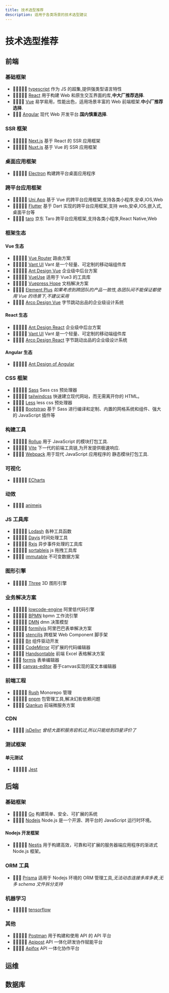 ```yaml
---
title: 技术选型推荐
description: 适用于各类场景的技术选型建议
---
```


# 技术选型推荐

## 前端

### 基础框架

- 🌟🌟🌟🌟🌟 [typescript](https://www.typescriptlang.org/) 作为 JS 的超集,提供强类型语言特性
- 🌟🌟🌟🌟🌟 [React](https://zh-hans.react.dev/) 用于构建 Web 和原生交互界面的库,**中大厂推荐选择**.
- 🌟🌟🌟🌟 [Vue](https://cn.vuejs.org/) 易学易用，性能出色，适用场景丰富的 Web 前端框架.**中小厂推荐选择**.
- 🌟🌟🌟 [Angular](https://angular.cn/) 现代 Web 开发平台.**国内慎重选择**.

### SSR 框架

- 🌟🌟🌟🌟🌟 [Next.js](https://nextjs.org/) 基于 React 的 SSR 应用框架
- 🌟🌟🌟🌟🌟 [Nuxt.js](https://nuxt.com/) 基于 Vue 的 SSR 应用框架

### 桌面应用框架

- 🌟🌟🌟🌟🌟 [Electron](https://www.electronjs.org/) 构建跨平台桌面应用程序

### 跨平台应用框架

- 🌟🌟🌟🌟🌟 [Uni App](https://uniapp.dcloud.net.cn/) 基于 Vue 的跨平台应用框架,支持各类小程序,安卓,IOS,Web
- 🌟🌟🌟🌟🌟 [Flutter](https://flutter.cn/) 基于 Dart 实现的跨平台应用框架,支持 web,安卓,IOS,嵌入式,桌面平台等
- 🌟🌟🌟🌟 [taro](https://taro-docs.jd.com/docs/) 京东 Taro 跨平台应用框架,支持各类小程序,React Native,Web

### 框架生态

#### Vue 生态

- 🌟🌟🌟🌟🌟 [Vue Router](https://router.vuejs.org/zh/) 路由方案
- 🌟🌟🌟🌟🌟 [Vant UI](https://vant-ui.github.io/vant/#/zh-CN) Vant 是一个轻量、可定制的移动端组件库
- 🌟🌟🌟🌟🌟 [Ant Design Vue](https://antdv.com/components/overview) 企业级中后台方案
- 🌟🌟🌟🌟🌟 [VueUse](https://vueuse.org/) 适用于 Vue3 的工具库
- 🌟🌟🌟🌟🌟 [Vuepress Hope](https://theme-hope.vuejs.press/) 文档解决方案
- 🌟🌟🌟🌟 [Element Plus](https://element-plus.gitee.io/zh-CN/) _如果考虑到跨团队的产品一致性,各团队间不能保证都使用 Vue 的场景下,不建议采用_
- 🌟🌟🌟🌟 [Arco Design Vue](https://arco.design/vue/docs/start) 字节跳动出品的企业级设计系统

#### React 生态

- 🌟🌟🌟🌟🌟 [Ant Design React](https://ant.design/index-cn) 企业级中后台方案
- 🌟🌟🌟🌟🌟 [Vant UI](https://react-vant.3lang.dev/) Vant 是一个轻量、可定制的移动端组件库
- 🌟🌟🌟🌟 [Arco Design React](https://arco.design/react/docs/start) 字节跳动出品的企业级设计系统

#### Angular 生态

- 🌟🌟🌟🌟🌟 [Ant Design of Angular](https://ng.ant.design/docs/introduce/zh)

### CSS 框架

- 🌟🌟🌟🌟🌟 [Sass](https://www.sass.hk/) Sass css 预处理器
- 🌟🌟🌟🌟🌟 [tailwindcss](https://tailwindcss.com/) 快速建立现代网站，而无需离开你的 HTML。
- 🌟🌟🌟🌟 [Less](https://less.bootcss.com/) less css 预处理器
- 🌟🌟🌟🌟 [Bootstrap](https://v5.bootcss.com/) 基于 Sass 进行编译和定制、内置的网格系统和组件、强大的 JavaScript 插件等

### 构建工具

- 🌟🌟🌟🌟🌟 [Rollup](https://rollupjs.org/) 用于 JavaScript 的模块打包工具.
- 🌟🌟🌟🌟🌟 [Vite](https://vitejs.dev/) 下一代的前端工具链,为开发提供极速响应.
- 🌟🌟🌟🌟 [Webpack](https://webpack.js.org/) 用于现代 JavaScript 应用程序的 静态模块打包工具.

### 可视化

- 🌟🌟🌟🌟🌟 [ECharts](https://echarts.apache.org/)

### 动效

- 🌟🌟🌟🌟 [animejs](https://animejs.com/)

### JS 工具库

- 🌟🌟🌟🌟🌟 [Lodash](https://lodash.com/) 各种工具函数
- 🌟🌟🌟🌟🌟 [Dayjs](https://day.js.org/) 时间处理工具
- 🌟🌟🌟🌟🌟 [Rxjs](https://rxjs.dev/) 异步事件处理的工具库
- 🌟🌟🌟🌟🌟 [sortablejs](http://www.sortablejs.com/) js 拖拽工具库
- 🌟🌟🌟🌟 [immutable](https://immutable-js.com/) 不可变数据方案

### 图形引擎

- 🌟🌟🌟🌟🌟 [Three](https://threejs.org/) 3D 图形引擎

### 业务解决方案

- 🌟🌟🌟🌟🌟 [lowcode-engine](https://lowcode-engine.cn/index) 阿里低代码引擎
- 🌟🌟🌟🌟🌟 [BPMN](https://bpmn.io/toolkit/bpmn-js/) bpmn 工作流引擎
- 🌟🌟🌟🌟🌟 [DMN](https://bpmn.io/toolkit/dmn-js/) dmn 决策模型
- 🌟🌟🌟🌟🌟 [formilyjs](https://v2.formilyjs.org/) 阿里巴巴表单解决方案
- 🌟🌟🌟🌟 [stenciljs](https://stenciljs.com/) 跨框架 Web Component 脚手架
- 🌟🌟🌟🌟 [Bit](https://bit.dev/) 组件驱动开发
- 🌟🌟🌟🌟 [CodeMirror](https://codemirror.net/) 可扩展的代码编辑器
- 🌟🌟🌟🌟 [Handsontable](https://handsontable.com/) 前端 Excel 表格解决方案
- 🌟🌟🌟 [formjs](https://bpmn.io/toolkit/form-js/) 表单编辑器
- 🌟🌟🌟 [canvas-editor](https://hufe.club/canvas-editor/) 基于canvas实现的富文本编辑器

### 前端工程

- 🌟🌟🌟🌟🌟 [Rush](https://rushjs.io/) Monorepo 管理
- 🌟🌟🌟🌟🌟 [pnpm](https://www.pnpm.cn/) 包管理工具,解决幻影依赖问题
- 🌟🌟🌟🌟 [Qiankun](https://qiankun.umijs.org/zh/) 前端微服务方案

### CDN

- 🌟🌟🌟🌟 [jsDelivr](https://www.jsdelivr.com/) _曾经大面积服务宕机过,所以只能给到四星评价了_

### 测试框架

#### 单元测试

- 🌟🌟🌟🌟🌟 [Jest](https://www.jestjs.cn/)

## 后端

### 基础框架

- 🌟🌟🌟🌟🌟 [Go](https://golang.google.cn/) 构建简单、安全、可扩展的系统
- 🌟🌟🌟🌟 [Nodejs](https://nodejs.org/zh-cn) Node.js 是一个开源、跨平台的 JavaScript 运行时环境。

#### Nodejs 开发框架

- 🌟🌟🌟🌟🌟 [Nestjs](https://docs.nestjs.com/) 用于构建高效，可靠和可扩展的服务器端应用程序的渐进式 Node.js 框架。

### ORM 工具

- 🌟🌟🌟 [Prisma](https://prisma.yoga/) 适用于 Nodejs 环境的 ORM 管理工具,_无法动态连接多库多表,无多 schema 文件拆分支持_

### 机器学习

- 🌟🌟🌟🌟🌟 [tensorflow](https://tensorflow.google.cn/?hl=zh-cn)

### 其他

- 🌟🌟🌟🌟🌟 [Postman](https://www.postman.com/) 用于构建和使用 API 的 API 平台
- 🌟🌟🌟🌟🌟 [Apipost](https://www.apipost.cn/) API 一体化研发协作赋能平台
- 🌟🌟🌟🌟 [Apifox](https://apifox.com/) API 一体化协作平台

## 运维

## 数据库
